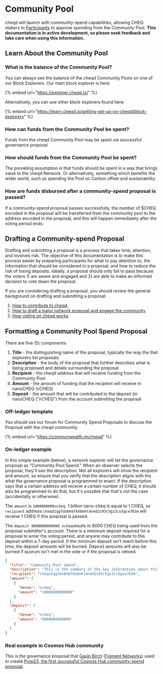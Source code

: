 # Community Pool

cheqd will launch with community-spend capabilities, allowing CHEQ stakers to [Participants](../getting-started/learning-the-basics/introduction-to-cheqd-governance/what-is-bonding-delegation.md#what-is-a-participant) to approve spending from the Community Pool. **This documentation is in active development, so please seek feedback and take care when using this information.**

## Learn About the Community Pool

### What is the balance of the Community Pool?

You can always see the balance of the cheqd Community Pools on one of our Block Explorers. Our main block explorer is here:

{% embed url="https://explorer.cheqd.io/" %}

Alternatively, you can use other block explorers found here:

{% embed url="https://learn.cheqd.io/getting-set-up-on-cheqd/block-explorers" %}

### How can funds from the Community Pool be spent?

Funds from the cheqd Community Pool may be spent via successful governance proposal.

### How should funds from the Community Pool be spent?

The prevailing assumption is that funds should be spent in a way that brings value to the cheqd Network. Or alternatively, something which benefits the wider world, such as spending the Pool on Carbon offset and sustainability.

### How are funds disbursed after a community-spend proposal is passed?

If a community-spend proposal passes successfully, the number of $CHEQ encoded in the proposal will be transferred from the community pool to the address encoded in the proposal, and this will happen immediately after the voting period ends.

## Drafting a Community-spend Proposal

Drafting and submitting a proposal is a process that takes time, attention, and involves risk. The objective of this documentation is to make this process easier by preparing participants for what to pay attention to, the information that should be considered in a proposal, and how to reduce the risk of losing deposits. Ideally, a proposal should only fail to pass because the voters 1) are aware and engaged and 2) are able to make an informed decision to vote down the proposal.

If you are considering drafting a proposal, you should review the general background on drafting and submitting a proposal:

1. [How to contribute to cheqd;](https://gov.cheqd.io/contributing)
2. [How to draft a major network proposal and engage the community](https://gov.cheqd.io/contributing/major-network-changes)
3. [How voting on cheqd works](../getting-started/learning-the-basics/introduction-to-cheqd-governance/understanding-voting.md)

## Formatting a Community Pool Spend Proposal

There are five (5) components:

1. **Title** - the distinguishing name of the proposal, typically the way the that explorers list proposals
2. **Description** - the body of the proposal that further describes what is being proposed and details surrounding the proposal
3. **Recipient** - the cheqd address that will receive funding from the Community Pool
4. **Amount** - the amount of funding that the recipient will receive in nanoCHEQ (nCHEQ)
5. **Deposit** - the amount that will be contributed to the deposit (in nanoCHEQ ("nCHEQ") from the account submitting the proposal

### **Off-ledger template**

You should use our forum for Community Spend Proposals to discuss the Proposal with the cheqd community:

{% embed url="https://commonwealth.im/cheqd" %}

### On-ledger example

In this simple example (below), a network explorer will list the governance proposal as "Community Pool Spend." When an observer selects the proposal, they'll see the description. Not all explorers will show the recipient and amount, so ensure that you verify that the description aligns with the what the governance proposal is programmed to enact. If the description says that a certain address will receive a certain number of CHEQ, it should also be programmed to do that, but it's possible that that's not the case (accidentally or otherwise).

The `amount` is `1000000000ncheq`. 1 billion nano-cheq is equal to 1 CHEQ, so `recipient` address `cheqd1qgfdn8h6fkh0ekt4n4d2c93c5gz3cv5gce783m` will receive 1 CHEQ if this proposal is passed.

The `deposit 8000000000000 ncheq`results in 8000 CHEQ being used from the proposal submitter's account. There is a minimum deposit required for a proposal to enter the voting period, and anyone may contribute to this deposit within a 7-day period. If the minimum deposit isn't reach before this time, the deposit amounts will be burned. Deposit amounts will also be burned if quorum isn't met in the vote or if the proposal is vetoed.

```json
{
  "title": "Community Pool Spend",
  "description": "This is the summary of the key information about this proposal. Include the URL to a PDF version of your full proposal.",
  "recipient": "cheqd1qgfdn8h6fkh0ekt4n4d2c93c5gz3cv5gce783m",
  "amount": [
    {
      "denom": "ncheq",
      "amount": "10000000000000"
    }
  ],
  "deposit": [
    {
      "denom": "ncheq",
      "amount": "8000000000000"
    }
  ]
}
```

### Real example in Cosmos Hub community

This is the governance proposal that [Gavin Birch](https://twitter.com/Ether\_Gavin) ([Figment Networks](https://figment.network)) used to create [Prop23, the first successful Cosmos Hub community-spend proposal](https://hubble.figment.network/cosmos/chains/cosmoshub-3/governance/proposals/23).
